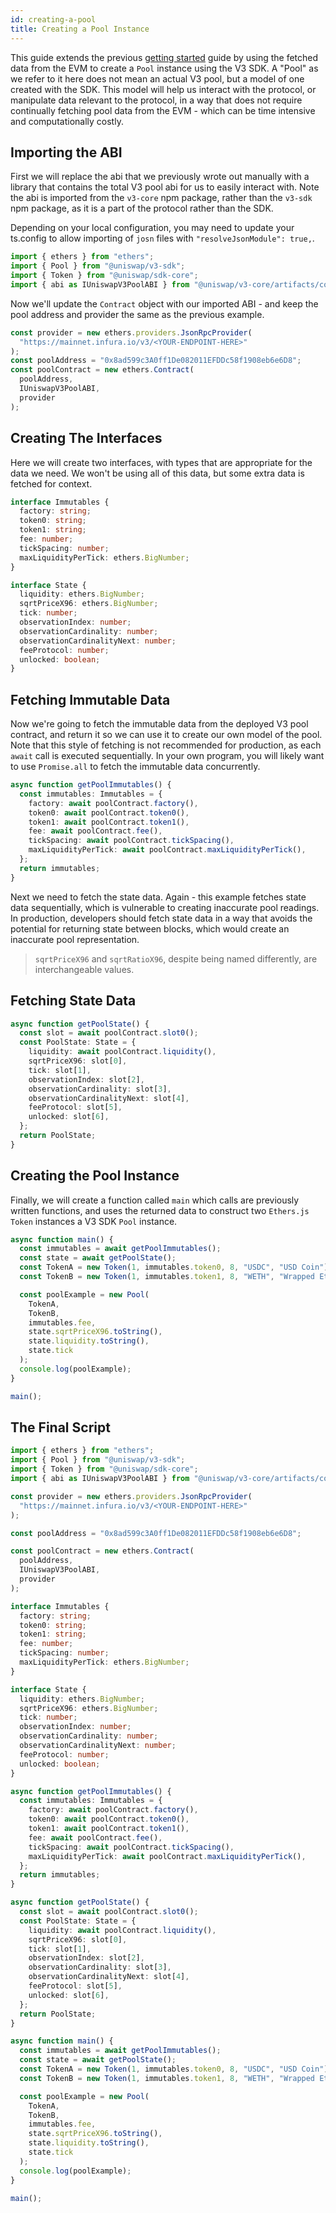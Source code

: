 ```yaml
---
id: creating-a-pool
title: Creating a Pool Instance
---
```


This guide extends the previous [getting started](./getting-started.md) guide by using the fetched data from the EVM to create a `Pool` instance using the V3 SDK. A "Pool" as we refer to it here does not mean an actual V3 pool, but a model of one created with the SDK. This model will help us interact with the protocol, or manipulate data relevant to the protocol, in a way that does not require continually fetching pool data from the EVM - which can be time intensive and computationally costly.

## Importing the ABI

First we will replace the abi that we previously wrote out manually with a library that contains the total V3 pool abi for us to easily interact with. Note the abi is imported from the `v3-core` npm package, rather than the `v3-sdk` npm package, as it is a part of the protocol rather than the SDK.

Depending on your local configuration, you may need to update your ts.config to allow importing of `josn` files with `"resolveJsonModule": true,`.

```typescript
import { ethers } from "ethers";
import { Pool } from "@uniswap/v3-sdk";
import { Token } from "@uniswap/sdk-core";
import { abi as IUniswapV3PoolABI } from "@uniswap/v3-core/artifacts/contracts/interfaces/IUniswapV3Pool.sol/IUniswapV3Pool.json";
```

Now we'll update the `Contract` object with our imported ABI - and keep the pool address and provider the same as the previous example.

```typescript
const provider = new ethers.providers.JsonRpcProvider(
  "https://mainnet.infura.io/v3/<YOUR-ENDPOINT-HERE>"
);
const poolAddress = "0x8ad599c3A0ff1De082011EFDDc58f1908eb6e6D8";
const poolContract = new ethers.Contract(
  poolAddress,
  IUniswapV3PoolABI,
  provider
);
```
## Creating The Interfaces

Here we will create two interfaces, with types that are appropriate for the data we need. We won't be using all of this data, but some extra data is fetched for context.

```typescript
interface Immutables {
  factory: string;
  token0: string;
  token1: string;
  fee: number;
  tickSpacing: number;
  maxLiquidityPerTick: ethers.BigNumber;
}

interface State {
  liquidity: ethers.BigNumber;
  sqrtPriceX96: ethers.BigNumber;
  tick: number;
  observationIndex: number;
  observationCardinality: number;
  observationCardinalityNext: number;
  feeProtocol: number;
  unlocked: boolean;
}
```
## Fetching Immutable Data

Now we're going to fetch the immutable data from the deployed V3 pool contract, and return it so we can use it to create our own model of the pool. Note that this style of fetching is not recommended for production, as each `await` call is executed sequentially. In your own program, you will likely want to use `Promise.all` to fetch the immutable data concurrently.

```typescript
async function getPoolImmutables() {
  const immutables: Immutables = {
    factory: await poolContract.factory(),
    token0: await poolContract.token0(),
    token1: await poolContract.token1(),
    fee: await poolContract.fee(),
    tickSpacing: await poolContract.tickSpacing(),
    maxLiquidityPerTick: await poolContract.maxLiquidityPerTick(),
  };
  return immutables;
}
```
Next we need to fetch the state data. Again - this example fetches state data sequentially, which is vulnerable to creating inaccurate pool readings. In production, developers should fetch state data in a way that avoids the potential for returning state between blocks, which would create an inaccurate pool representation.

> `sqrtPriceX96` and `sqrtRatioX96`, despite being named differently, are interchangeable values.


## Fetching State Data

```typescript
async function getPoolState() {
  const slot = await poolContract.slot0();
  const PoolState: State = {
    liquidity: await poolContract.liquidity(),
    sqrtPriceX96: slot[0],
    tick: slot[1],
    observationIndex: slot[2],
    observationCardinality: slot[3],
    observationCardinalityNext: slot[4],
    feeProtocol: slot[5],
    unlocked: slot[6],
  };
  return PoolState;
}
```
## Creating the Pool Instance

Finally, we will create a function called `main` which calls are previously written functions, and uses the returned data to construct two `Ethers.js` `Token` instances a V3 SDK `Pool` instance. 

```typescript
async function main() {
  const immutables = await getPoolImmutables();
  const state = await getPoolState();
  const TokenA = new Token(1, immutables.token0, 8, "USDC", "USD Coin");
  const TokenB = new Token(1, immutables.token1, 8, "WETH", "Wrapped Ether");

  const poolExample = new Pool(
    TokenA,
    TokenB,
    immutables.fee,
    state.sqrtPriceX96.toString(),
    state.liquidity.toString(),
    state.tick
  );
  console.log(poolExample);
}

main();
```


## The Final Script 

```typescript
import { ethers } from "ethers";
import { Pool } from "@uniswap/v3-sdk";
import { Token } from "@uniswap/sdk-core";
import { abi as IUniswapV3PoolABI } from "@uniswap/v3-core/artifacts/contracts/interfaces/IUniswapV3Pool.sol/IUniswapV3Pool.json";

const provider = new ethers.providers.JsonRpcProvider(
  "https://mainnet.infura.io/v3/<YOUR-ENDPOINT-HERE>"
);

const poolAddress = "0x8ad599c3A0ff1De082011EFDDc58f1908eb6e6D8";

const poolContract = new ethers.Contract(
  poolAddress,
  IUniswapV3PoolABI,
  provider
);

interface Immutables {
  factory: string;
  token0: string;
  token1: string;
  fee: number;
  tickSpacing: number;
  maxLiquidityPerTick: ethers.BigNumber;
}

interface State {
  liquidity: ethers.BigNumber;
  sqrtPriceX96: ethers.BigNumber;
  tick: number;
  observationIndex: number;
  observationCardinality: number;
  observationCardinalityNext: number;
  feeProtocol: number;
  unlocked: boolean;
}

async function getPoolImmutables() {
  const immutables: Immutables = {
    factory: await poolContract.factory(),
    token0: await poolContract.token0(),
    token1: await poolContract.token1(),
    fee: await poolContract.fee(),
    tickSpacing: await poolContract.tickSpacing(),
    maxLiquidityPerTick: await poolContract.maxLiquidityPerTick(),
  };
  return immutables;
}

async function getPoolState() {
  const slot = await poolContract.slot0();
  const PoolState: State = {
    liquidity: await poolContract.liquidity(),
    sqrtPriceX96: slot[0],
    tick: slot[1],
    observationIndex: slot[2],
    observationCardinality: slot[3],
    observationCardinalityNext: slot[4],
    feeProtocol: slot[5],
    unlocked: slot[6],
  };
  return PoolState;
}

async function main() {
  const immutables = await getPoolImmutables();
  const state = await getPoolState();
  const TokenA = new Token(1, immutables.token0, 8, "USDC", "USD Coin");
  const TokenB = new Token(1, immutables.token1, 8, "WETH", "Wrapped Ether");

  const poolExample = new Pool(
    TokenA,
    TokenB,
    immutables.fee,
    state.sqrtPriceX96.toString(),
    state.liquidity.toString(),
    state.tick
  );
  console.log(poolExample);
}

main();
```